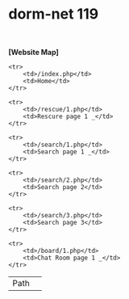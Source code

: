 <h1>
	dorm-net 119
</h1>
<br />


<strong>[Website Map]</strong><br />

<table id="table_webMap">
	<tr>
		<td>Path</td>
		<td></td>
	</tr>
	
	<tr>
		<td>/index.php</td>
		<td>Home</td>
	</tr>

	<tr>
		<td>/rescue/1.php</td>
		<td>Rescure page 1 _</td>
	</tr>

	<tr>
		<td>/search/1.php</td>
		<td>Search page 1 _</td>
	</tr>

	<tr>
		<td>/search/2.php</td>
		<td>Search page 2</td>
	</tr>

	<tr>
		<td>/search/3.php</td>
		<td>Search page 3</td>
	</tr>

	<tr>
		<td>/board/1.php</td>
		<td>Chat Room page 1 _</td>
	</tr>
</table>
